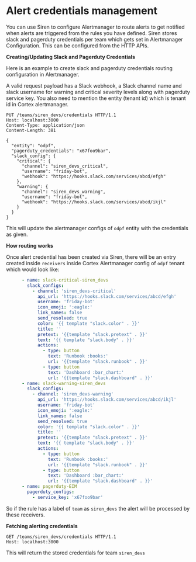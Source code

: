 # Alert credentials management

You can use Siren to configure Alertmanager to route alerts to get notified when alerts are triggered from the rules you
have defined. Siren stores slack and pagerduty credentials per team which gets set in Alertmanager Configuration. This
can be configured from the HTTP APIs.

**Creating/Updating Slack and Pagerduty Credentials**

Here is an example to create slack and pagerduty credentials routing configuration in Alertmanager.

A valid request payload has a Slack webhook, a Slack channel name and slack username for warning and critical severity
levels along with pagerduty service key. You also need to mention the entity (tenant id) which is tenant id in Cortex
alertmanager.

```text
PUT /teams/siren_devs/credentials HTTP/1.1
Host: localhost:3000
Content-Type: application/json
Content-Length: 381

{
  "entity": "odpf",
  "pagerduty_credentials": "x67foo9bar",
  "slack_config": {
    "critical": {
      "channel": "siren_devs_critical",
      "username": "friday-bot",
      "webhook": "https://hooks.slack.com/services/abcd/efgh"
    },
    "warning": {
      "channel": "siren_devs_warning",
      "username": "friday-bot",
      "webhook": "https://hooks.slack.com/services/abcd/ikjl"
    }
  }
}
```

This will update the alertmanager configs of `odpf` entity with the credentials as given.

**How routing works**

Once alert credential has been created via Siren, there will be an entry created inside `receivers` inside Cortex
Alertmanager config of `odpf` tenant which would look like:

```yaml
      - name: slack-critical-siren_devs
        slack_configs:
          - channel: 'siren_devs-critical'
            api_url: 'https://hooks.slack.com/services/abcd/efgh'
            username: 'friday-bot'
            icon_emoji: ':eagle:'
            link_names: false
            send_resolved: true
            color: '{{ template "slack.color" . }}'
            title: ''
            pretext: '{{template "slack.pretext" . }}'
            text: '{{ template "slack.body" . }}'
            actions:
              - type: button
                text: 'Runbook :books:'
                url: '{{template "slack.runbook" . }}'
              - type: button
                text: 'Dashboard :bar_chart:'
                url: '{{template "slack.dashboard" . }}'
      - name: slack-warning-siren_devs
        slack_configs:
          - channel: 'siren_devs-warning'
            api_url: 'https://hooks.slack.com/services/abcd/ikjl'
            username: 'friday-bot'
            icon_emoji: ':eagle:'
            link_names: false
            send_resolved: true
            color: '{{ template "slack.color" . }}'
            title: ''
            pretext: '{{template "slack.pretext" . }}'
            text: '{{ template "slack.body" . }}'
            actions:
              - type: button
                text: 'Runbook :books:'
                url: '{{template "slack.runbook" . }}'
              - type: button
                text: 'Dashboard :bar_chart:'
                url: '{{template "slack.dashboard" . }}'
      - name: pagerduty-EIM
        pagerduty_configs:
          - service_key: 'x67foo9bar'
```

So if the rule has a label of `team` as `siren_devs` the alert will be processed by these receivers.

**Fetching alerting credentials**

```text
GET /teams/siren_devs/credentials HTTP/1.1
Host: localhost:3000
```

This will return the stored credentials for team `siren_devs`
